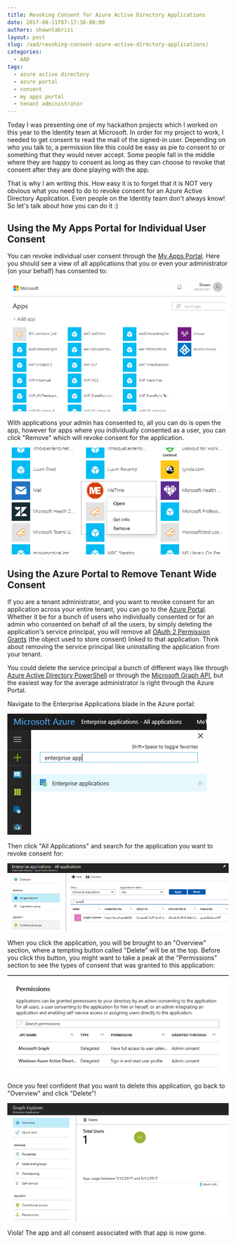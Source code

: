 ```yaml
---
title: Revoking Consent for Azure Active Directory Applications
date: 2017-08-11T07:17:38-08:00
authors: shawntabrizi
layout: post
slug: /aad/revoking-consent-azure-active-directory-applications/
categories:
  - AAD
tags:
  - azure active directory
  - azure portal
  - consent
  - my apps portal
  - tenant administrator
---
```


Today I was presenting one of my hackathon projects which I worked on this year to the Identity team at Microsoft. In order for my project to work, I needed to get consent to read the mail of the signed-in user. Depending on who you talk to, a permission like this could be easy as pie to consent to or something that they would never accept. Some people fall in the middle where they are happy to consent as long as they can choose to revoke that consent after they are done playing with the app.

That is why I am writing this. How easy it is to forget that it is NOT very obvious what you need to do to revoke consent for an Azure Active Directory Application. Even people on the Identity team don't always know! So let's talk about how you can do it :)

## Using the My Apps Portal for Individual User Consent

You can revoke individual user consent through the [My Apps Portal](https://myapps.microsoft.com/). Here you should see a view of all applications that you or even your administrator (on your behalf) has consented to:

![](/assets/images/img_598d51215d1c7.png)

With applications your admin has consented to, all you can do is open the app, however for apps where you individually consented as a user, you can click "Remove" which will revoke consent for the application.

![](/assets/images/img_598d517f175d3.png)

## Using the Azure Portal to Remove Tenant Wide Consent

If you are a tenant administrator, and you want to revoke consent for an application across your entire tenant, you can go to the [Azure Portal](https://portal.azure.com/). Whether it be for a bunch of users who individually consented or for an admin who consented on behalf of all the users, by simply deleting the application's service principal, you will remove all [OAuth 2 Permission Grants](https://msdn.microsoft.com/en-us/library/azure/ad/graph/api/entity-and-complex-type-reference#oauth2permissiongrant-entity) (the object used to store consent) linked to that application. Think about removing the service principal like uninstalling the application from your tenant.

You could delete the service principal a bunch of different ways like through [Azure Active Directory PowerShell](https://docs.microsoft.com/en-us/powershell/module/azuread/remove-azureadserviceprincipal) or through the [Microsoft Graph API](https://developer.microsoft.com/en-us/graph/docs/api-reference/beta/api/serviceprincipal_delete), but the easiest way for the average administrator is right through the Azure Portal.

Navigate to the Enterprise Applications blade in the Azure portal:

![](/assets/images/img_598d58dbe2787.png)

Then click "All Applications" and search for the application you want to revoke consent for:

![](/assets/images/img_598d594ddf163.png)

When you click the application, you will be brought to an "Overview" section, where a tempting button called "Delete" will be at the top. Before you click this button, you might want to take a peak at the "Permissions" section to see the types of consent that was granted to this application:

![](/assets/images/img_598d59b5e2851.png)

Once you feel confident that you want to delete this application, go back to "Overview" and click "Delete"!

![](/assets/images/img_598d5ae51090c.png)

Viola! The app and all consent associated with that app is now gone.
